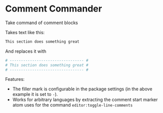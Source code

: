 # Comment Commander

Take command of comment blocks


Takes text like this:

```python
This section does something great
```

And replaces it with

```python
# --------------------------------- #
# This section does something great #
# --------------------------------- #
```

Features:

- The filler mark is configurable in the package settings (in the above example it is set to `-`).
- Works for arbitrary languages by extracting the comment start marker atom uses for the command `editor:toggle-line-comments`
